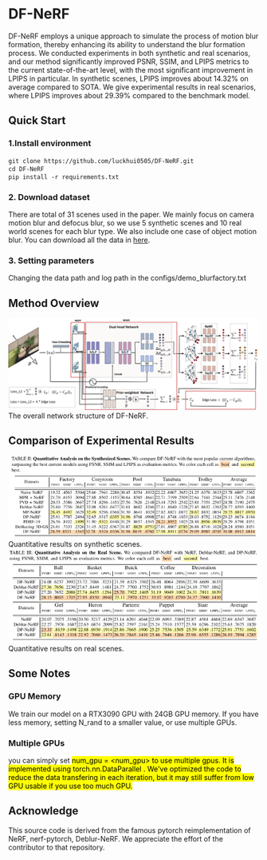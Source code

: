 # DF-NeRF
DF-NeRF employs a unique approach to simulate the process of motion blur formation, thereby enhancing its ability to understand the blur formation process. We conducted experiments in both synthetic and real scenarios, and our method significantly improved PSNR, SSIM, and LPIPS metrics to the current state-of-the-art level, with the most significant improvement in LPIPS in particular. In synthetic scenes, LPIPS improves about 14.32\% on average compared to SOTA. We give experimental results in real scenarios, where LPIPS improves about 29.39\% compared to the benchmark model.

## Quick Start
### 1.Install environment
```
git clone https://github.com/luckhui0505/DF-NeRF.git
cd DF-NeRF
pip install -r requirements.txt
```

### 2. Download dataset
There are total of 31 scenes used in the paper. We mainly focus on camera motion blur and defocus blur, so we use 5 synthetic scenes and 10 real world scenes for each blur type. We also include one case of object motion blur. You can download all the data in [here](https://hkustconnect-my.sharepoint.com/personal/lmaag_connect_ust_hk/_layouts/15/onedrive.aspx?id=%2Fpersonal%2Flmaag%5Fconnect%5Fust%5Fhk%2FDocuments%2Fshare%2FCVPR2022%2Fdeblurnerf%5Fdataset&ga=1).
### 3. Setting parameters
Changing the data path and log path in the configs/demo_blurfactory.txt


## Method Overview
![image](https://github.com/luckhui0505/DF-NeRF/blob/main/framework.jpg) 
The overall network structure of DF-NeRF.
## Comparison of Experimental Results
![image](https://github.com/luckhui0505/DF-NeRF/blob/main/result1.jpg) 
Quantitative results on synthetic scenes. 
![image](https://github.com/luckhui0505/DF-NeRF/blob/main/result2.jpg)
Quantitative results on real scenes. 
## Some Notes
### GPU Memory
We train our model on a RTX3090 GPU with 24GB GPU memory. If you have less memory, setting N_rand to a smaller value, or use multiple GPUs.
### Multiple GPUs
you can simply set <mark> num_gpu = <num_gpu> <mark> to use multiple gpus. It is implemented using <mark> torch.nn.DataParallel <mark>. We've optimized the code to reduce the data transfering in each iteration, but it may still suffer from low GPU usable if you use too much GPU.
## Acknowledge
This source code is derived from the famous pytorch reimplementation of NeRF, nerf-pytorch, Deblur-NeRF. We appreciate the effort of the contributor to that repository.
